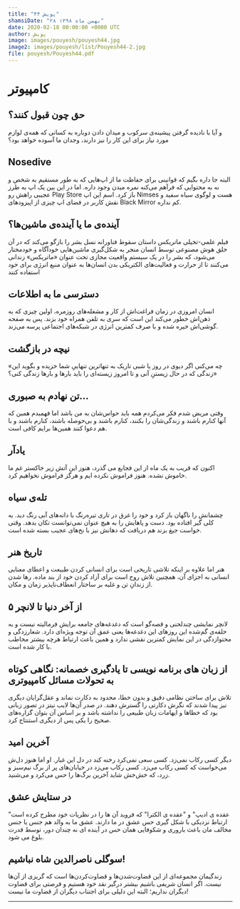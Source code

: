 ```yaml
---
title: "پویش ۴۴"
shamsiDate: "۲۸ بهمن ماه ۱۳۹۸"
date: 2020-02-18 00:00:00 +0000 UTC
author: پویش
image: images/pouyesh/pouyesh44.jpg
image2: images/pouyesh/list/Pouyesh44-2.jpg
file: pouyesh/Pouyesh44.pdf
---
```


کامپیوتر
===============

 حق چون قبول کنند؟
-------
و آیا با نادیده گرفتن پیشینه‌ی سرکوب و میدان دادن دوباره به کسانی که همه‌ی لوازم مورد نیاز برای این کار را نیز دارند، وجدان ما آسوده خواهد بود؟ 

Nosedive
---
البته جا داره بگیم که قوانینی برای حفاظت ما از اپ‌هایی که به طور مستقیم به شخص و نه به محتوایی که فرآهم می‌کنه نمره میدن وجود داره. اما در این بین یک اپ به طرز عجیبی راهش رو Play Store باز کرد. اسم این اپ Nimses هست و لوگوی سیاه سفید و نقش کاربر در فضای اپ چیزی از اپیزودهای Black Mirror کم نداره.
 
آینده‌ی ما یا آینده‌ی ماشین‌ها؟
---
فیلم علمی-تخیلی ماتریکس داستان سقوط فناورانه نسل بشر را بازگو می‌کند که در آن خلق هوش مصنوعی توسط انسان منجر به شکل‌گیری ماشین‌هایی خودآگاه و خودمختار می‌شود، که بشر را در یک سیستم واقعیت مجازی تحت عنوان «ماتریکس» زندانی می‌کنند تا از حرارت و فعالیت‌های الکتریکی بدن انسان‌ها به عنوان منبع انرژی برای خود استفاده کنند

دسترسی ما به اطلاعات
---
انسان امروزی در زمان فراغت‌اش از کار و مشغله‌های روزمره، اولین چیزی که به ذهن‌اش خطور می‌کند این است که سری به تلفن همراه خود بزند. پس به صفحه گوشی‌اش خیره‌ شده و با صرف کمترین انرژی در شبکه‌های اجتماعی پرسه می‌زند.

نیچه در بازگشت
---
«چه می‌کنی اگر دیوی در روز یا شبی تاریک به تنهاترین تنهاییِ شما خزیده و بگوید این زندگی که در حال زیستنِ آنی و تا امروز زیسته‌ای را باید بارها و بارها زندگی کنی؟»

تن نهادم به صبوری... 
---
وقتی مریض شدم فکر می‌کردم همه باید حواس‌شان به من باشد اما فهمیدم همین که آنها کنارم باشند و زندگی‌شان را بکنند، کنارم باشند و بی‌حوصله باشند، کنارم باشند و با هم دعوا کنند همین‌ها برایم کافی است.

یادآر
---
اکنون که قریب به یک ماه از این فجایع می گذرد، هنوز این آتش زیر خاکستر غم ما خاموش نشده. هنوز فراموش نکرده ایم و هرگز فراموش نخواهیم کرد. 

تله‌ی سیاه
---
چشمانش را ناگهان باز کرد و خود را غرق در تاری تیره‌رنگ با دانه‌های آبی رنگ دید. به کلی گیر افتاده بود. دست و پاهایش را به هیچ عنوان نمی‌توانست تکان بدهد. وقتی خواست جیغ بزند هم دریافت که دهانش نیز با نخ‌های عجیب بسته شده است.

تاریخ هنر
---
هنر اما علاوه بر اینکه تلاشی تاریخی است برای انسانی کردن طبیعت و اعطای معنایی انسانی به اجزای آن، همچنین تلاش روح است برای آزاد کردن خود از بند ماده. رها شدن از زندانِ تن و غلبه بر ساختار انعطاف‌ناپذیر زمان و مکان.

از آخر دنیا تا لانچر ۵
---
لانچر نمایشی چندلحنی و قصه‌گو است که دغدغه‌های جامعه برایش فرمالیته نیست و به حلقه‌ی گم‌شده این روزهای این دغدغه‌ها یعنی عمق آن توجه ویژه‌ای دارد. شعارزدگی و محتوازدگی در این نمایش کمترین نقشی ندارد و همین باعث ارتباط هرچه بیشتر مخاطب با کار شده است.
 
از زبان های برنامه نویسی تا یادگیری خصمانه: نگاهی کوتاه به تحولات مسائل کامپیوتری 
---
تلاش برای ساختن نظامی دقیق و بدون خطا، محدود به دکارت نماند و عقل‌گرایان دیگری نیز پیدا شدند که نگرش دکارتی را گسترش دهند. در صدر آن‌ها لایب نیتز در تصور زبانی بود که خطاها و ایهامات زبان طبیعی را نداشته باشد و بر اساس آن بتوان گزاره‌های صحیح را یکی پس از دیگری استنتاج کرد.

آخرین امید
---
دیگر کسی رکاب نمی‌زد. کسی سعی نمی‌کرد رخنه کند در دل این غبار. او اما هنوز دل‌ش می‌خواست که کسی رکاب می‌زد. کسی رکاب می‌زد در خیابان‌های پر از برگ نیم‌سبز و زرد، که خش‌خش شاید آخرین برگ‌ها را حس می‌کرد و می‌شنید.

در ستایش عشق
---
"عقده ی ادیپ" و "عقده ی الکترا" که فروید آن ها را در نظریات خود مطرح کرده است ارتباط نزدیکی با شکل گیری حس عشق در ما دارند. عشق ما به والد هم جنس یا جنس مخالف مان باعث باروری و شکوفایی همان حس در آینده ای نه چندان دور، توسط قدرت بلوغ می شود.

سوگلی ناصرالدین شاه نباشیم!
---
زندگیمان مجموعه‌ای از این قضاوت‌شدن‌ها و قضاوت‌کردن‌ها است که گریزی از آن‌ها نیست. اگر انسان شریفی باشیم بیشتر درگیر نقد خود هستیم و فرصتی برای قضاوت دیگران نداریم؛ البته این دلیلی برای اجتناب دیگران از قضاوت ما نیست!

----
